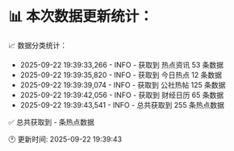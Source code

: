 📊 本次数据更新统计：
==========================

📈 数据分类统计：
- 2025-09-22 19:39:33,266 - INFO - 获取到 热点资讯 53 条数据
- 2025-09-22 19:39:35,820 - INFO - 获取到 今日热点 12 条数据
- 2025-09-22 19:39:39,074 - INFO - 获取到 公社热帖 125 条数据
- 2025-09-22 19:39:42,056 - INFO - 获取到 财经日历 65 条数据
- 2025-09-22 19:39:43,541 - INFO - 总共获取到 255 条热点数据

✅ 总共获取到 - 条热点数据

🕐 更新时间: 2025-09-22 19:39:43
